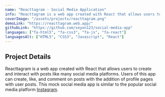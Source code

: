 ```yaml
---
name: "Reacttagram - Social Media Application"
info: "Reacttagram is a web app created with React that allows users to create and interact with posts like many social media platforms. Users of this app can create, like, and comment on posts with the addition of profile pages with user posts. This mock social media app is similar to the popular social media platform Instagram."
coverImage: "/assets/projects/reacttagram.png"
demoLink: "https://reacttagram.web.app/"
githubLink: "https://github.com/seyon123/social-media-app"
languages: ["fa-html5", "fa-css3", "fa-js", "fa-react"]
languagesAlt: ["HTML5", "CSS3", "Javascript", "React"]
---
```


## Project Details

Reacttagram is a web app created with React that allows users to create and interact with posts like many social media platforms. Users of this app can create, like, and comment on posts with the addition of profile pages with user posts. This mock social media app is similar to the popular social media platform [Instagram](https://instagram.com/).

